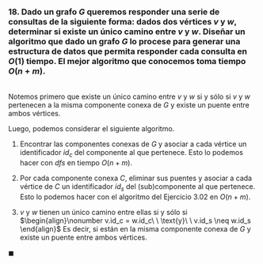### 18. Dado un grafo $G$ queremos responder una serie de consultas de la siguiente forma: dados dos vértices $v$ y $w$, determinar si existe un único camino entre $v$ y $w$. Diseñar un algoritmo que dado un grafo $G$ lo procese para generar una estructura de datos que permita responder cada consulta en $O(1)$ tiempo. El mejor algoritmo que conocemos toma tiempo $O(n + m)$.

\
Notemos primero que existe un único camino entre $v$ y $w$ si y sólo si $v$ y $w$ pertenecen a la misma componente conexa de $G$ y existe un puente entre ambos vértices.

Luego, podemos considerar el siguiente algoritmo.

1. Encontrar las componentes conexas de $G$ y asociar a cada vértice un identificador $id_c$ del componente al que pertenece. Esto lo podemos hacer con *dfs* en tiempo $O(n+m)$.

2. Por cada componente conexa $C$, eliminar sus puentes y asociar a cada vértice de $C$ un identificador $id_s$ del (sub)componente al que pertenece. Esto lo podemos hacer con el algoritmo del Ejercicio 3.02 en $O(n+m)$.

2. $v$ y $w$ tienen un único camino entre ellas si y sólo si 
$\begin{align}\nonumber
    v.id_c = w.id_c\ \ \text{y}\ \ v.id_s \neq w.id_s
\end{align}$ 
Es decir, si están en la misma componente conexa de $G$ y existe un puente entre ambos vértices.

$\blacksquare$
